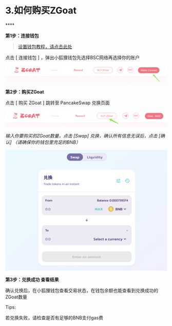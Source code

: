 # 3.如何购买ZGoat

\*\*\*\*

**第1步：连接钱包**

> [设置钱包教程，请点击此处](http://baidu.com)

点击 \[ 连接钱包 \] ，弹出小狐狸钱包先选择BSC网络再选择你的账户

![](../../.gitbook/assets/ru-he-gou-mai-zgoat1.png)

**第2步：购买ZGoat**

点击 \[ 购买 ZGoat \] 跳转至 PancakeSwap 兑换页面

![](../../.gitbook/assets/ru-he-gou-mai-zgoat2.png)

_输入你要购买的ZGoat数量，点击 \[Swap\] 兑换，确认所有信息无误后，点击 \[确认\]  （请确保你的钱包里充足的BNB）_

![](../../.gitbook/assets/ru-he-gou-mai-zgoat3.png)

**第3步：兑换成功  查看结果**

确认兑换后，在小狐狸钱包查看交易状态，在钱包余额也能查看到兑换成功的ZGoat数量



Tips:

若兑换失败，请检查是否有足够的BNB支付gas费



